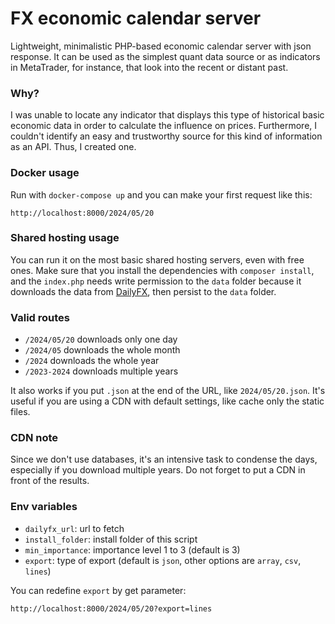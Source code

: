 # FX economic calendar server

Lightweight, minimalistic PHP-based economic calendar server with json response. It can be used as the simplest quant data source or as indicators in MetaTrader, for instance, that look into the recent or distant past.

### Why?

I was unable to locate any indicator that displays this type of historical basic economic data in order to calculate the influence on prices. Furthermore, I couldn't identify an easy and trustworthy source for this kind of information as an API. Thus, I created one.

### Docker usage

Run with ```docker-compose up``` and you can make your first request like this:
```
http://localhost:8000/2024/05/20
```

### Shared hosting usage

You can run it on the most basic shared hosting servers, even with free ones. Make sure that you install the dependencies with ```composer install```, and the ```index.php``` needs write permission to the ```data``` folder because it downloads the data from [DailyFX](https://www.dailyfx.com/economic-calendar), then persist to the ```data``` folder.

### Valid routes

* ```/2024/05/20``` downloads only one day
* ```/2024/05``` downloads the whole month
* ```/2024``` downloads the whole year
* ```/2023-2024``` downloads multiple years

It also works if you put ```.json``` at the end of the URL, like ```2024/05/20.json```. It's useful if you are using a CDN with default settings, like cache only the static files.

### CDN note

Since we don't use databases, it's an intensive task to condense the days, especially if you download multiple years. Do not forget to put a CDN in front of the results.

### Env variables

* ```dailyfx_url```: url to fetch
* ```install_folder```: install folder of this script
* ```min_importance```: importance level 1 to 3 (default is 3)
* ```export```: type of export (default is ```json```, other options are ```array```, ```csv```, ```lines```)

You can redefine ```export``` by get parameter:
```
http://localhost:8000/2024/05/20?export=lines
```

